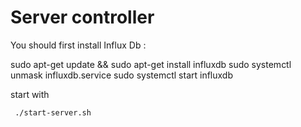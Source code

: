 # Server controller 

You should first install Influx Db :

sudo apt-get update && sudo apt-get install influxdb
sudo systemctl unmask influxdb.service
sudo systemctl start influxdb

start with 

```bash 
 ./start-server.sh
 ```